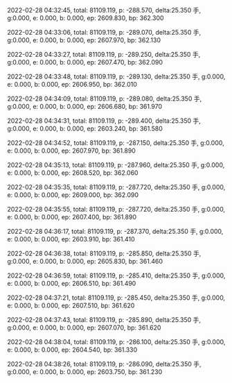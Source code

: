 2022-02-28 04:32:45, total: 81109.119, p: -288.570, delta:25.350 手, g:0.000, e: 0.000, b: 0.000, ep: 2609.830, bp: 362.300

2022-02-28 04:33:06, total: 81109.119, p: -289.070, delta:25.350 手, g:0.000, e: 0.000, b: 0.000, ep: 2607.970, bp: 362.130

2022-02-28 04:33:27, total: 81109.119, p: -289.250, delta:25.350 手, g:0.000, e: 0.000, b: 0.000, ep: 2607.470, bp: 362.090

2022-02-28 04:33:48, total: 81109.119, p: -289.130, delta:25.350 手, g:0.000, e: 0.000, b: 0.000, ep: 2606.950, bp: 362.010

2022-02-28 04:34:09, total: 81109.119, p: -289.080, delta:25.350 手, g:0.000, e: 0.000, b: 0.000, ep: 2606.680, bp: 361.970

2022-02-28 04:34:31, total: 81109.119, p: -289.400, delta:25.350 手, g:0.000, e: 0.000, b: 0.000, ep: 2603.240, bp: 361.580

2022-02-28 04:34:52, total: 81109.119, p: -287.150, delta:25.350 手, g:0.000, e: 0.000, b: 0.000, ep: 2607.970, bp: 361.890

2022-02-28 04:35:13, total: 81109.119, p: -287.960, delta:25.350 手, g:0.000, e: 0.000, b: 0.000, ep: 2608.520, bp: 362.060

2022-02-28 04:35:35, total: 81109.119, p: -287.720, delta:25.350 手, g:0.000, e: 0.000, b: 0.000, ep: 2609.000, bp: 362.090

2022-02-28 04:35:55, total: 81109.119, p: -287.720, delta:25.350 手, g:0.000, e: 0.000, b: 0.000, ep: 2607.400, bp: 361.890

2022-02-28 04:36:17, total: 81109.119, p: -287.370, delta:25.350 手, g:0.000, e: 0.000, b: 0.000, ep: 2603.910, bp: 361.410

2022-02-28 04:36:38, total: 81109.119, p: -285.850, delta:25.350 手, g:0.000, e: 0.000, b: 0.000, ep: 2605.830, bp: 361.460

2022-02-28 04:36:59, total: 81109.119, p: -285.410, delta:25.350 手, g:0.000, e: 0.000, b: 0.000, ep: 2606.510, bp: 361.490

2022-02-28 04:37:21, total: 81109.119, p: -285.450, delta:25.350 手, g:0.000, e: 0.000, b: 0.000, ep: 2607.510, bp: 361.620

2022-02-28 04:37:43, total: 81109.119, p: -285.890, delta:25.350 手, g:0.000, e: 0.000, b: 0.000, ep: 2607.070, bp: 361.620

2022-02-28 04:38:04, total: 81109.119, p: -286.100, delta:25.350 手, g:0.000, e: 0.000, b: 0.000, ep: 2604.540, bp: 361.330

2022-02-28 04:38:26, total: 81109.119, p: -286.090, delta:25.350 手, g:0.000, e: 0.000, b: 0.000, ep: 2603.750, bp: 361.230